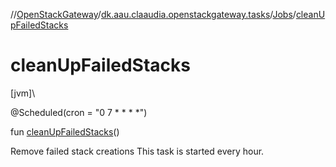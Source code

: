 //[OpenStackGateway](../../../index.md)/[dk.aau.claaudia.openstackgateway.tasks](../index.md)/[Jobs](index.md)/[cleanUpFailedStacks](clean-up-failed-stacks.md)

# cleanUpFailedStacks

[jvm]\

@Scheduled(cron = &quot;0 7 * * * *&quot;)

fun [cleanUpFailedStacks](clean-up-failed-stacks.md)()

Remove failed stack creations This task is started every hour.
